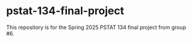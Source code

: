# pstat-134-final-project

This repository is for the Spring 2025 PSTAT 134 final project from group #6.
